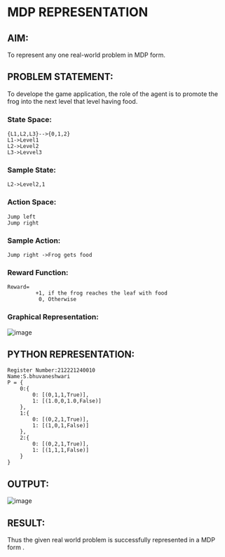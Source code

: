 # MDP REPRESENTATION

## AIM:
To represent any one real-world problem in MDP form.

## PROBLEM STATEMENT:
To develope the game application, the role of the agent is to promote the frog into the next level that level having food.

### State Space:
```
{L1,L2,L3}-->{0,1,2}
L1->Level1
L2->Level2
L3->Levvel3
```

### Sample State:
```
L2->Level2,1
```
### Action Space:
```
Jump left
Jump right
```

### Sample Action:
```
Jump right ->Frog gets food
```
### Reward Function:
```
Reward= 
         +1, if the frog reaches the leaf with food
          0, Otherwise
```         

### Graphical Representation:
![image](https://github.com/Bhuvaneshwari-2003/mdp-representation/assets/94828604/88be26f9-4552-4d59-8794-df4a42f6d23e)


## PYTHON REPRESENTATION:
```
Register Number:212221240010
Name:S.bhuvaneshwari
P = {
    0:{
        0: [(0,1,1,True)],
        1: [(1.0,0,1.0,False)]
    },
    1:{
        0: [(0,2,1,True)],
        1: [(1,0,1,False)]
    },
    2:{
        0: [(0,2,1,True)],
        1: [(1,1,1,False)]
    }
}
```
## OUTPUT:
![image](https://github.com/Bhuvaneshwari-2003/mdp-representation/assets/94828604/e781edd2-9639-469b-a0f5-bfb3ae4c778a)


## RESULT:
Thus the given real world problem is successfully represented in a MDP form .

